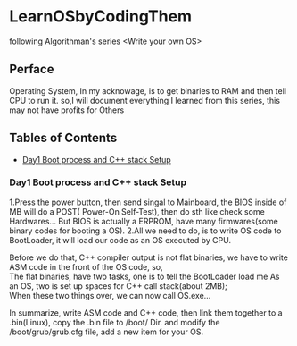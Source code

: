 # LearnOSbyCodingThem
following Algorithman's series &lt;Write your own OS>

## Perface
Operating System, In my acknowage, is to get binaries to RAM and then tell CPU to run it.
so,I will document everything I learned from this series, this may not have profits for Others

## Tables of Contents
 - [Day1 Boot process and C++ stack Setup](#day1)
 
 
 
 <a name="day1"></a>
### Day1 Boot process and C++ stack Setup
1.Press the power button, then send singal to Mainboard, the BIOS inside of MB will do a POST( Power-On Self-Test), then do sth like check some Hardwares...  But BIOS is actually a ERPROM, have many firmwares(some binary codes for booting a OS).
2.All we need to do, is to write OS code to BootLoader, it will load our code as an OS executed by CPU.      
  
Before we do that, C++ compiler output is not flat binaries, we have to write ASM code in the front of the OS code, so,  
The flat binaries, have two tasks, one is to tell the BootLoader load me As an OS, two is set up spaces for C++ call stack(about 2MB);  
When these two things over, we can now call OS.exe...  
  
In summarize, write ASM code and C++ code, then link them together to a .bin(Linux), copy the .bin file to /boot/ Dir. and modify the /boot/grub/grub.cfg file, add a new item for your OS.
